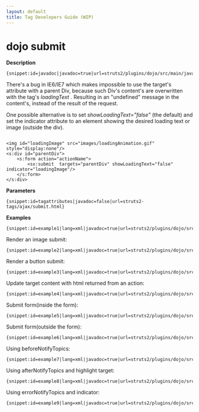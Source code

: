 ```yaml
---
layout: default
title: Tag Developers Guide (WIP)
---
```


# dojo submit

__Description__



~~~~~~~
{snippet:id=javadoc|javadoc=true|url=struts2/plugins/dojo/src/main/java/org/apache/struts2/dojo/components/Submit.java}
~~~~~~~

There's a bug in  IE6/IE7 which makes impossible to use the target's attribute with a parent Div, because such Div's content's are overwritten with the tag's _loadingText_ . Resulting in an "undefined" message in the content's, instead of the result of the request.

One possible alternative is to set _showLoadingText="false"_ (the default) and set the indicator attribute to an element showing the desired loading text or image (outside the div).


~~~~~~~

<img id="loadingImage" src="images/loadingAnimation.gif" style="display:none"/>
<s:div id="parentDiv">
    <s:form action="actionName">
        <sx:submit  targets="parentDiv" showLoadingText="false" indicator="loadingImage"/>
    </s:form>
</s:div>

~~~~~~~

__Parameters__



~~~~~~~
{snippet:id=tagattributes|javadoc=false|url=struts2-tags/ajax/submit.html}
~~~~~~~

__Examples__



~~~~~~~
{snippet:id=example1|lang=xml|javadoc=true|url=struts2/plugins/dojo/src/main/java/org/apache/struts2/dojo/components/Submit.java}
~~~~~~~

Render an image submit:


~~~~~~~
{snippet:id=example2|lang=xml|javadoc=true|url=struts2/plugins/dojo/src/main/java/org/apache/struts2/dojo/components/Submit.java}
~~~~~~~

Render a button submit:


~~~~~~~
{snippet:id=example3|lang=xml|javadoc=true|url=struts2/plugins/dojo/src/main/java/org/apache/struts2/dojo/components/Submit.java}
~~~~~~~

Update target content with html returned from an action:


~~~~~~~
{snippet:id=example4|lang=xml|javadoc=true|url=struts2/plugins/dojo/src/main/java/org/apache/struts2/dojo/components/Submit.java}
~~~~~~~

Submit form(inside the form):


~~~~~~~
{snippet:id=example5|lang=xml|javadoc=true|url=struts2/plugins/dojo/src/main/java/org/apache/struts2/dojo/components/Submit.java}
~~~~~~~

Submit form(outside the form):


~~~~~~~
{snippet:id=example6|lang=xml|javadoc=true|url=struts2/plugins/dojo/src/main/java/org/apache/struts2/dojo/components/Submit.java}
~~~~~~~

Using beforeNotifyTopics:


~~~~~~~
{snippet:id=example7|lang=xml|javadoc=true|url=struts2/plugins/dojo/src/main/java/org/apache/struts2/dojo/components/Submit.java}
~~~~~~~

Using afterNotifyTopics and highlight target:


~~~~~~~
{snippet:id=example8|lang=xml|javadoc=true|url=struts2/plugins/dojo/src/main/java/org/apache/struts2/dojo/components/Submit.java}
~~~~~~~

Using errorNotifyTopics and indicator:


~~~~~~~
{snippet:id=example9|lang=xml|javadoc=true|url=struts2/plugins/dojo/src/main/java/org/apache/struts2/dojo/components/Submit.java}
~~~~~~~

